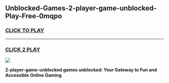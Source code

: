 
## Unblocked-Games-2-player-game-unblocked-Play-Free-0mqpo
<h3>
<a href="https://premium76.site?title=2-player-game-unblocked&ref=17A">CLICK TO PLAY</a></h3>
<hr>

<h3>
<a href="https://premium76.site?title=2-player-game-unblocked&ref=17A">CLICK 2 PLAY</a>
  
</h3>

<a href="https://premium76.site?title=2-player-game-unblocked&ref=17A"><img src="https://clearcache.store/games.png"></a>


**2-player-game-unblocked games unblocked: Your Gateway to Fun and Accessible Online Gaming**
